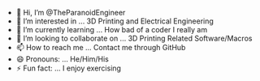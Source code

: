 - 👋 Hi, I’m @TheParanoidEngineer
- 👀 I’m interested in ... 3D Printing and Electrical Engineering
- 🌱 I’m currently learning ... How bad of a coder I really am
- 💞️ I’m looking to collaborate on ... 3D Printing Related Software/Macros
- 📫 How to reach me ... Contact me through GitHub
- 😄 Pronouns: ... He/Him/His
- ⚡ Fun fact: ... I enjoy exercising 
